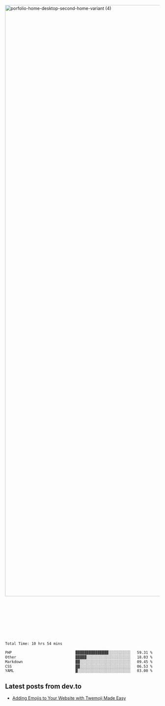 <img width="1920" alt="porfolio-home-desktop-second-home-variant (4)" src="https://user-images.githubusercontent.com/44812120/231556360-1ee1d327-1a45-4bda-a93d-dd32a34149e4.png">
 
 
 
 
 
 <br><br><br><br><br><br><br>
<!--START_SECTION:waka-->

```txt
Total Time: 10 hrs 54 mins

PHP                             ▓▓▓▓▓▓▓▓▓▓▓▓▓▓▓░░░░░░░░░░   59.31 %
Other                           ▓▓▓▓▓░░░░░░░░░░░░░░░░░░░░   18.03 %
Markdown                        ▓▓░░░░░░░░░░░░░░░░░░░░░░░   09.45 %
CSS                             ▓▓░░░░░░░░░░░░░░░░░░░░░░░   06.53 %
YAML                            ▓░░░░░░░░░░░░░░░░░░░░░░░░   03.00 %
```

<!--END_SECTION:waka-->

## Latest posts from dev.to
<!-- MEDIUM-STORY-LIST:START -->
- [Adding Emojis to Your Website with Twemoji Made Easy](https://dev.to/danielsebesta/adding-emojis-to-your-website-with-twemoji-made-easy-mc8)
<!-- MEDIUM-STORY-LIST:END -->

